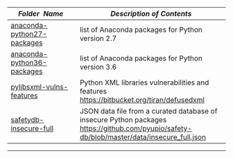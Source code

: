 |&nbsp;&nbsp;&nbsp;&nbsp;_Folder&nbsp;&nbsp;Name_&nbsp;&nbsp;&nbsp;&nbsp;| _Description of Contents_
|:----------------|--------------------------------------------------------------------------------------------------------------------------------------------------------
| [anaconda-python27-packages](anaconda-python27-packages) |  list of Anaconda packages for Python version 2.7 
| [anaconda-python36-packages](anaconda-python36-packages) |  list of Anaconda packages for Python version 3.6 
| [pylibsxml-vulns-features](pylibsxml-vulns-features) |  Python XML libraries vulnerabilities and features <https://bitbucket.org/tiran/defusedxml> 
| [safetydb-insecure-full](safetydb-insecure-full) |  JSON data file from a curated database of insecure Python packages <https://github.com/pyupio/safety-db/blob/master/data/insecure_full.json> 

* * *

